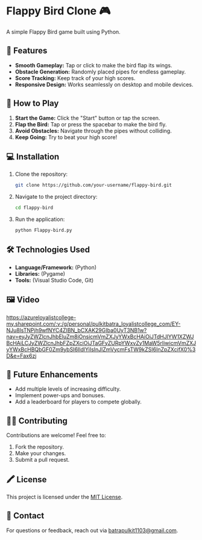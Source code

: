 # Flappy Bird Clone 🎮

A simple Flappy Bird game built using Python.

## 🐧 Features
- **Smooth Gameplay:** Tap or click to make the bird flap its wings.
- **Obstacle Generation:** Randomly placed pipes for endless gameplay.
- **Score Tracking:** Keep track of your high scores.
- **Responsive Design:** Works seamlessly on desktop and mobile devices.

## 🚀 How to Play
1. **Start the Game:** Click the "Start" button or tap the screen.
2. **Flap the Bird:** Tap or press the spacebar to make the bird fly.
3. **Avoid Obstacles:** Navigate through the pipes without colliding.
4. **Keep Going:** Try to beat your high score!

## 💻 Installation
1. Clone the repository:
   ```bash
   git clone https://github.com/your-username/flappy-bird.git
   ```
2. Navigate to the project directory:
   ```bash
   cd flappy-bird
   ```
3. Run the application:
    ```bash
    python Flappy-bird.py
     ```

## 🛠️ Technologies Used
- **Language/Framework:** (Python)
- **Libraries:** (Pygame)
- **Tools:** (Visual Studio Code, Git)

## 🖼️ Video
https://azureloyalistcollege-my.sharepoint.com/:v:/g/personal/pulkitbatra_loyalistcollege_com/EY-NJu8lsTNPjh9wfNYC4ZIBN_bCXAK29GIba0UyT3NB1w?nav=eyJyZWZlcnJhbEluZm8iOnsicmVmZXJyYWxBcHAiOiJTdHJlYW1XZWJBcHAiLCJyZWZlcnJhbFZpZXciOiJTaGFyZURpYWxvZy1MaW5rIiwicmVmZXJyYWxBcHBQbGF0Zm9ybSI6IldlYiIsInJlZmVycmFsTW9kZSI6InZpZXcifX0%3D&e=Fax6zj

## 🌟 Future Enhancements
- Add multiple levels of increasing difficulty.
- Implement power-ups and bonuses.
- Add a leaderboard for players to compete globally.

## 🧑‍💻 Contributing
Contributions are welcome! Feel free to:
1. Fork the repository.
2. Make your changes.
3. Submit a pull request.

## 🖍️ License
This project is licensed under the [MIT License](LICENSE).

## 📩 Contact
For questions or feedback, reach out via batrapulkit1103@gmail.com.
